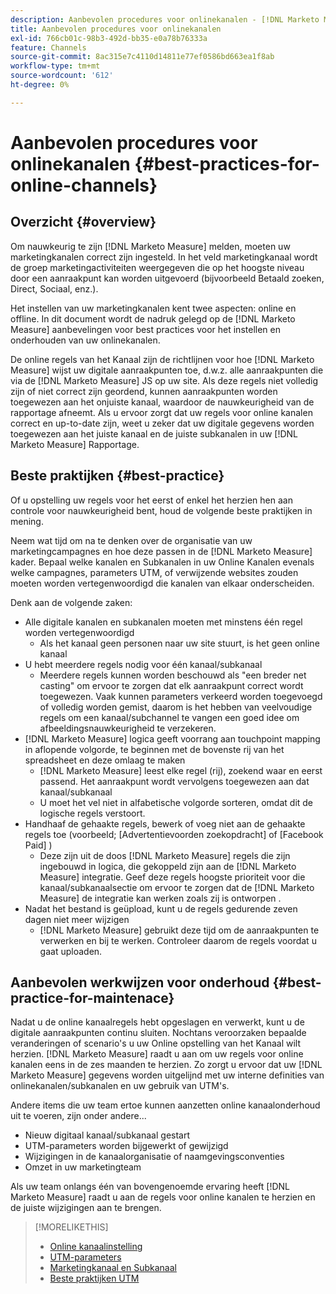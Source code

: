 ```yaml
---
description: Aanbevolen procedures voor onlinekanalen - [!DNL Marketo Measure] - Productdocumentatie
title: Aanbevolen procedures voor onlinekanalen
exl-id: 766cb01c-98b3-492d-bb35-e0a78b76333a
feature: Channels
source-git-commit: 8ac315e7c4110d14811e77ef0586bd663ea1f8ab
workflow-type: tm+mt
source-wordcount: '612'
ht-degree: 0%

---
```


# Aanbevolen procedures voor onlinekanalen {#best-practices-for-online-channels}

## Overzicht {#overview}

Om nauwkeurig te zijn [!DNL Marketo Measure] melden, moeten uw marketingkanalen correct zijn ingesteld. In het veld marketingkanaal wordt de groep marketingactiviteiten weergegeven die op het hoogste niveau door een aanraakpunt kan worden uitgevoerd (bijvoorbeeld Betaald zoeken, Direct, Sociaal, enz.).

Het instellen van uw marketingkanalen kent twee aspecten: online en offline. In dit document wordt de nadruk gelegd op de [!DNL Marketo Measure] aanbevelingen voor best practices voor het instellen en onderhouden van uw onlinekanalen.

De online regels van het Kanaal zijn de richtlijnen voor hoe [!DNL Marketo Measure] wijst uw digitale aanraakpunten toe, d.w.z. alle aanraakpunten die via de [!DNL Marketo Measure] JS op uw site. Als deze regels niet volledig zijn of niet correct zijn geordend, kunnen aanraakpunten worden toegewezen aan het onjuiste kanaal, waardoor de nauwkeurigheid van de rapportage afneemt. Als u ervoor zorgt dat uw regels voor online kanalen correct en up-to-date zijn, weet u zeker dat uw digitale gegevens worden toegewezen aan het juiste kanaal en de juiste subkanalen in uw [!DNL Marketo Measure] Rapportage.

## Beste praktijken {#best-practice}

Of u opstelling uw regels voor het eerst of enkel het herzien hen aan controle voor nauwkeurigheid bent, houd de volgende beste praktijken in mening.

Neem wat tijd om na te denken over de organisatie van uw marketingcampagnes en hoe deze passen in de [!DNL Marketo Measure] kader. Bepaal welke kanalen en Subkanalen in uw Online Kanalen evenals welke campagnes, parameters UTM, of verwijzende websites zouden moeten worden vertegenwoordigd die kanalen van elkaar onderscheiden.

Denk aan de volgende zaken:

* Alle digitale kanalen en subkanalen moeten met minstens één regel worden vertegenwoordigd
   * Als het kanaal geen personen naar uw site stuurt, is het geen online kanaal
* U hebt meerdere regels nodig voor één kanaal/subkanaal
   * Meerdere regels kunnen worden beschouwd als &quot;een breder net casting&quot; om ervoor te zorgen dat elk aanraakpunt correct wordt toegewezen. Vaak kunnen parameters verkeerd worden toegevoegd of volledig worden gemist, daarom is het hebben van veelvoudige regels om een kanaal/subchannel te vangen een goed idee om afbeeldingsnauwkeurigheid te verzekeren.
* [!DNL Marketo Measure] logica geeft voorrang aan touchpoint mapping in aflopende volgorde, te beginnen met de bovenste rij van het spreadsheet en deze omlaag te maken
   * [!DNL Marketo Measure] leest elke regel (rij), zoekend waar en eerst passend. Het aanraakpunt wordt vervolgens toegewezen aan dat kanaal/subkanaal
   * U moet het vel niet in alfabetische volgorde sorteren, omdat dit de logische regels verstoort.
* Handhaaf de gehaakte regels, bewerk of voeg niet aan de gehaakte regels toe (voorbeeld; [Advertentievoorden zoekopdracht] of [Facebook Paid] )
   * Deze zijn uit de doos [!DNL Marketo Measure] regels die zijn ingebouwd in logica, die gekoppeld zijn aan de [!DNL Marketo Measure] integratie. Geef deze regels hoogste prioriteit voor die kanaal/subkanaalsectie om ervoor te zorgen dat de [!DNL Marketo Measure] de integratie kan werken zoals zij is ontworpen .
* Nadat het bestand is geüpload, kunt u de regels gedurende zeven dagen niet meer wijzigen
   * [!DNL Marketo Measure] gebruikt deze tijd om de aanraakpunten te verwerken en bij te werken. Controleer daarom de regels voordat u gaat uploaden.

## Aanbevolen werkwijzen voor onderhoud {#best-practice-for-maintenace}

Nadat u de online kanaalregels hebt opgeslagen en verwerkt, kunt u de digitale aanraakpunten continu sluiten. Nochtans veroorzaken bepaalde veranderingen of scenario&#39;s u uw Online opstelling van het Kanaal wilt herzien. [!DNL Marketo Measure] raadt u aan om uw regels voor online kanalen eens in de zes maanden te herzien. Zo zorgt u ervoor dat uw [!DNL Marketo Measure] gegevens worden uitgelijnd met uw interne definities van onlinekanalen/subkanalen en uw gebruik van UTM&#39;s.

Andere items die uw team ertoe kunnen aanzetten online kanaalonderhoud uit te voeren, zijn onder andere...

* Nieuw digitaal kanaal/subkanaal gestart
* UTM-parameters worden bijgewerkt of gewijzigd
* Wijzigingen in de kanaalorganisatie of naamgevingsconventies
* Omzet in uw marketingteam

Als uw team onlangs één van bovengenoemde ervaring heeft [!DNL Marketo Measure] raadt u aan de regels voor online kanalen te herzien en de juiste wijzigingen aan te brengen.

>[!MORELIKETHIS]
>
>* [Online kanaalinstelling](/help/channel-tracking-and-setup/online-channels/online-custom-channel-setup.md)
>* [UTM-parameters](/help/channel-tracking-and-setup/online-channels/utm-parameters.md)
>* [Marketingkanaal en Subkanaal](/help/channel-tracking-and-setup/online-channels/marketing-channels-and-subchannels.md)
>* [Beste praktijken UTM](/help/channel-tracking-and-setup/online-channels/best-practices-for-setting-up-utm-parameters.md)
